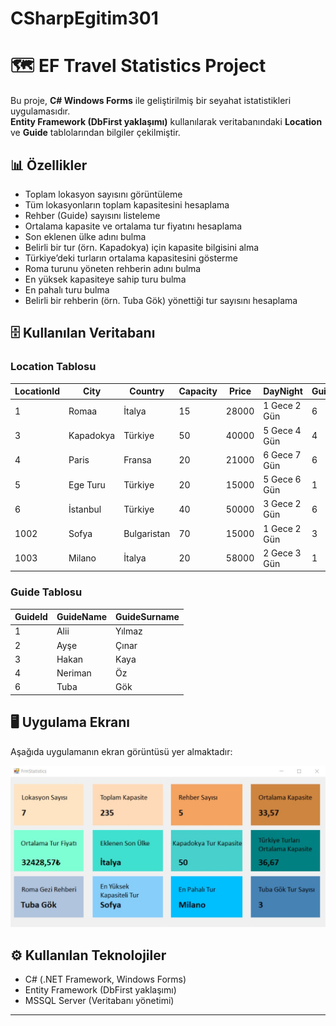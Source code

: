 # CSharpEgitim301

# 🗺️ EF Travel Statistics Project

Bu proje, **C# Windows Forms** ile geliştirilmiş bir seyahat istatistikleri uygulamasıdır.  
**Entity Framework (DbFirst yaklaşımı)** kullanılarak veritabanındaki **Location** ve **Guide** tablolarından bilgiler çekilmiştir.  

## 📊 Özellikler
- Toplam lokasyon sayısını görüntüleme  
- Tüm lokasyonların toplam kapasitesini hesaplama  
- Rehber (Guide) sayısını listeleme  
- Ortalama kapasite ve ortalama tur fiyatını hesaplama  
- Son eklenen ülke adını bulma  
- Belirli bir tur (örn. Kapadokya) için kapasite bilgisini alma  
- Türkiye’deki turların ortalama kapasitesini gösterme  
- Roma turunu yöneten rehberin adını bulma  
- En yüksek kapasiteye sahip turu bulma  
- En pahalı turu bulma  
- Belirli bir rehberin (örn. Tuba Gök) yönettiği tur sayısını hesaplama  

## 🗄️ Kullanılan Veritabanı

### Location Tablosu
| LocationId | City       | Country   | Capacity | Price   | DayNight     | GuideId |
|------------|-----------|-----------|----------|---------|--------------|---------|
| 1          | Romaa     | İtalya    | 15       | 28000   | 1 Gece 2 Gün | 6       |
| 3          | Kapadokya | Türkiye   | 50       | 40000   | 5 Gece 4 Gün | 4       |
| 4          | Paris     | Fransa    | 20       | 21000   | 6 Gece 7 Gün | 6       |
| 5          | Ege Turu  | Türkiye   | 20       | 15000   | 5 Gece 6 Gün | 1       |
| 6          | İstanbul  | Türkiye   | 40       | 50000   | 3 Gece 2 Gün | 6       |
| 1002       | Sofya     | Bulgaristan| 70      | 15000   | 1 Gece 2 Gün | 3       |
| 1003       | Milano    | İtalya    | 20       | 58000   | 2 Gece 3 Gün | 1       |

### Guide Tablosu
| GuideId | GuideName | GuideSurname |
|---------|-----------|--------------|
| 1       | Alii      | Yılmaz       |
| 2       | Ayşe      | Çınar        |
| 3       | Hakan     | Kaya         |
| 4       | Neriman   | Öz           |
| 6       | Tuba      | Gök          |

## 🖥️ Uygulama Ekranı
Aşağıda uygulamanın ekran görüntüsü yer almaktadır:  

![Uygulama Ekran Görüntüsü](CSharpEgitim301.EFProject\images\frmStatistics.jpg)

## ⚙️ Kullanılan Teknolojiler
- C# (.NET Framework, Windows Forms)
- Entity Framework (DbFirst yaklaşımı)
- MSSQL Server (Veritabanı yönetimi)

---
